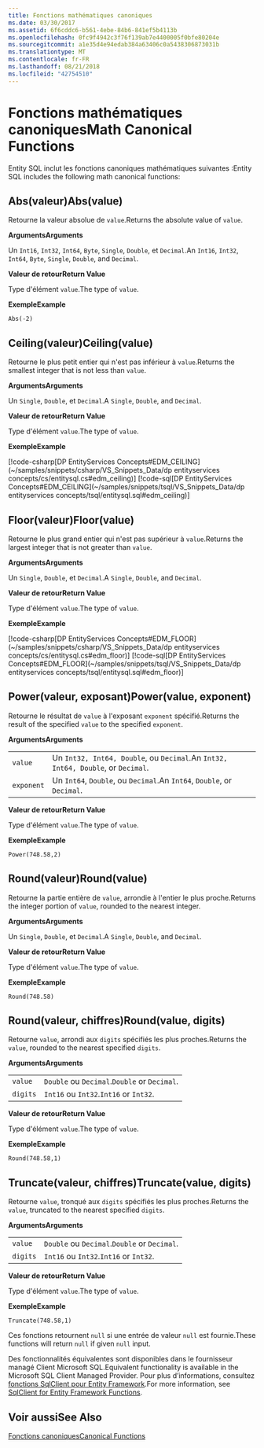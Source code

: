 ```yaml
---
title: Fonctions mathématiques canoniques
ms.date: 03/30/2017
ms.assetid: 6f6cddc6-b561-4ebe-84b6-841ef5b4113b
ms.openlocfilehash: 0fc9f4942c3f76f139ab7e4400005f0bfe80204e
ms.sourcegitcommit: a1e35d4e94edab384a63406c0a5438306873031b
ms.translationtype: MT
ms.contentlocale: fr-FR
ms.lasthandoff: 08/21/2018
ms.locfileid: "42754510"
---
```

# <a name="math-canonical-functions"></a><span data-ttu-id="78bd0-102">Fonctions mathématiques canoniques</span><span class="sxs-lookup"><span data-stu-id="78bd0-102">Math Canonical Functions</span></span>

<span data-ttu-id="78bd0-103">Entity SQL inclut les fonctions canoniques mathématiques suivantes :</span><span class="sxs-lookup"><span data-stu-id="78bd0-103">Entity SQL includes the following math canonical functions:</span></span>
  
## <a name="absvalue"></a><span data-ttu-id="78bd0-104">Abs(valeur)</span><span class="sxs-lookup"><span data-stu-id="78bd0-104">Abs(value)</span></span>

<span data-ttu-id="78bd0-105">Retourne la valeur absolue de `value`.</span><span class="sxs-lookup"><span data-stu-id="78bd0-105">Returns the absolute value of `value`.</span></span>

<span data-ttu-id="78bd0-106">**Arguments**</span><span class="sxs-lookup"><span data-stu-id="78bd0-106">**Arguments**</span></span>

<span data-ttu-id="78bd0-107">Un `Int16`, `Int32`, `Int64`, `Byte`, `Single`, `Double`, et `Decimal`.</span><span class="sxs-lookup"><span data-stu-id="78bd0-107">An `Int16`, `Int32`, `Int64`, `Byte`, `Single`, `Double`, and `Decimal`.</span></span>

<span data-ttu-id="78bd0-108">**Valeur de retour**</span><span class="sxs-lookup"><span data-stu-id="78bd0-108">**Return Value**</span></span>

<span data-ttu-id="78bd0-109">Type d'élément `value`.</span><span class="sxs-lookup"><span data-stu-id="78bd0-109">The type of `value`.</span></span>

<span data-ttu-id="78bd0-110">**Exemple**</span><span class="sxs-lookup"><span data-stu-id="78bd0-110">**Example**</span></span>

`Abs(-2)`

## <a name="ceilingvalue"></a><span data-ttu-id="78bd0-111">Ceiling(valeur)</span><span class="sxs-lookup"><span data-stu-id="78bd0-111">Ceiling(value)</span></span>

<span data-ttu-id="78bd0-112">Retourne le plus petit entier qui n'est pas inférieur à `value`.</span><span class="sxs-lookup"><span data-stu-id="78bd0-112">Returns the smallest integer that is not less than `value`.</span></span>

<span data-ttu-id="78bd0-113">**Arguments**</span><span class="sxs-lookup"><span data-stu-id="78bd0-113">**Arguments**</span></span>

<span data-ttu-id="78bd0-114">Un `Single`, `Double`, et `Decimal`.</span><span class="sxs-lookup"><span data-stu-id="78bd0-114">A `Single`, `Double`, and `Decimal`.</span></span>

<span data-ttu-id="78bd0-115">**Valeur de retour**</span><span class="sxs-lookup"><span data-stu-id="78bd0-115">**Return Value**</span></span>

<span data-ttu-id="78bd0-116">Type d'élément `value`.</span><span class="sxs-lookup"><span data-stu-id="78bd0-116">The type of `value`.</span></span>

<span data-ttu-id="78bd0-117">**Exemple**</span><span class="sxs-lookup"><span data-stu-id="78bd0-117">**Example**</span></span>

[!code-csharp[DP EntityServices Concepts#EDM_CEILING](~/samples/snippets/csharp/VS_Snippets_Data/dp entityservices concepts/cs/entitysql.cs#edm_ceiling)]
[!code-sql[DP EntityServices Concepts#EDM_CEILING](~/samples/snippets/tsql/VS_Snippets_Data/dp entityservices concepts/tsql/entitysql.sql#edm_ceiling)]

## <a name="floorvalue"></a><span data-ttu-id="78bd0-118">Floor(valeur)</span><span class="sxs-lookup"><span data-stu-id="78bd0-118">Floor(value)</span></span>

<span data-ttu-id="78bd0-119">Retourne le plus grand entier qui n'est pas supérieur à `value`.</span><span class="sxs-lookup"><span data-stu-id="78bd0-119">Returns the largest integer that is not greater than `value`.</span></span>

<span data-ttu-id="78bd0-120">**Arguments**</span><span class="sxs-lookup"><span data-stu-id="78bd0-120">**Arguments**</span></span>

<span data-ttu-id="78bd0-121">Un `Single`, `Double`, et `Decimal`.</span><span class="sxs-lookup"><span data-stu-id="78bd0-121">A `Single`, `Double`, and `Decimal`.</span></span>

<span data-ttu-id="78bd0-122">**Valeur de retour**</span><span class="sxs-lookup"><span data-stu-id="78bd0-122">**Return Value**</span></span>

<span data-ttu-id="78bd0-123">Type d'élément `value`.</span><span class="sxs-lookup"><span data-stu-id="78bd0-123">The type of `value`.</span></span>

<span data-ttu-id="78bd0-124">**Exemple**</span><span class="sxs-lookup"><span data-stu-id="78bd0-124">**Example**</span></span>

[!code-csharp[DP EntityServices Concepts#EDM_FLOOR](~/samples/snippets/csharp/VS_Snippets_Data/dp entityservices concepts/cs/entitysql.cs#edm_floor)]
[!code-sql[DP EntityServices Concepts#EDM_FLOOR](~/samples/snippets/tsql/VS_Snippets_Data/dp entityservices concepts/tsql/entitysql.sql#edm_floor)]

## <a name="powervalue-exponent"></a><span data-ttu-id="78bd0-125">Power(valeur, exposant)</span><span class="sxs-lookup"><span data-stu-id="78bd0-125">Power(value, exponent)</span></span>

<span data-ttu-id="78bd0-126">Retourne le résultat de `value` à l'exposant `exponent` spécifié.</span><span class="sxs-lookup"><span data-stu-id="78bd0-126">Returns the result of the specified `value` to the specified `exponent`.</span></span>

<span data-ttu-id="78bd0-127">**Arguments**</span><span class="sxs-lookup"><span data-stu-id="78bd0-127">**Arguments**</span></span>

|  |  |
|--|--|
|`value` | <span data-ttu-id="78bd0-128">Un `Int32, Int64, Double`, ou `Decimal`.</span><span class="sxs-lookup"><span data-stu-id="78bd0-128">An `Int32, Int64, Double`, or `Decimal`.</span></span> |
|`exponent` | <span data-ttu-id="78bd0-129">Un `Int64`, `Double`, ou `Decimal`.</span><span class="sxs-lookup"><span data-stu-id="78bd0-129">An `Int64`, `Double`, or `Decimal`.</span></span> |

<span data-ttu-id="78bd0-130">**Valeur de retour**</span><span class="sxs-lookup"><span data-stu-id="78bd0-130">**Return Value**</span></span>

<span data-ttu-id="78bd0-131">Type d'élément `value`.</span><span class="sxs-lookup"><span data-stu-id="78bd0-131">The type of `value`.</span></span>

<span data-ttu-id="78bd0-132">**Exemple**</span><span class="sxs-lookup"><span data-stu-id="78bd0-132">**Example**</span></span>

`Power(748.58,2)`

## <a name="roundvalue"></a><span data-ttu-id="78bd0-133">Round(valeur)</span><span class="sxs-lookup"><span data-stu-id="78bd0-133">Round(value)</span></span>

<span data-ttu-id="78bd0-134">Retourne la partie entière de `value`, arrondie à l'entier le plus proche.</span><span class="sxs-lookup"><span data-stu-id="78bd0-134">Returns the integer portion of `value`, rounded to the nearest integer.</span></span>

<span data-ttu-id="78bd0-135">**Arguments**</span><span class="sxs-lookup"><span data-stu-id="78bd0-135">**Arguments**</span></span>

<span data-ttu-id="78bd0-136">Un `Single`, `Double`, et `Decimal`.</span><span class="sxs-lookup"><span data-stu-id="78bd0-136">A `Single`, `Double`, and `Decimal`.</span></span>

<span data-ttu-id="78bd0-137">**Valeur de retour**</span><span class="sxs-lookup"><span data-stu-id="78bd0-137">**Return Value**</span></span>

<span data-ttu-id="78bd0-138">Type d'élément `value`.</span><span class="sxs-lookup"><span data-stu-id="78bd0-138">The type of `value`.</span></span>

<span data-ttu-id="78bd0-139">**Exemple**</span><span class="sxs-lookup"><span data-stu-id="78bd0-139">**Example**</span></span>

`Round(748.58)`

## <a name="roundvalue-digits"></a><span data-ttu-id="78bd0-140">Round(valeur, chiffres)</span><span class="sxs-lookup"><span data-stu-id="78bd0-140">Round(value, digits)</span></span>

<span data-ttu-id="78bd0-141">Retourne `value`, arrondi aux `digits` spécifiés les plus proches.</span><span class="sxs-lookup"><span data-stu-id="78bd0-141">Returns the `value`, rounded to the nearest specified `digits`.</span></span>

<span data-ttu-id="78bd0-142">**Arguments**</span><span class="sxs-lookup"><span data-stu-id="78bd0-142">**Arguments**</span></span>

|  |  |
|--|--|
|`value`|<span data-ttu-id="78bd0-143">`Double` ou `Decimal`.</span><span class="sxs-lookup"><span data-stu-id="78bd0-143">`Double` or `Decimal`.</span></span>|
|`digits`|<span data-ttu-id="78bd0-144">`Int16` ou `Int32`.</span><span class="sxs-lookup"><span data-stu-id="78bd0-144">`Int16` or `Int32`.</span></span>|

<span data-ttu-id="78bd0-145">**Valeur de retour**</span><span class="sxs-lookup"><span data-stu-id="78bd0-145">**Return Value**</span></span>

<span data-ttu-id="78bd0-146">Type d'élément `value`.</span><span class="sxs-lookup"><span data-stu-id="78bd0-146">The type of `value`.</span></span>

<span data-ttu-id="78bd0-147">**Exemple**</span><span class="sxs-lookup"><span data-stu-id="78bd0-147">**Example**</span></span>

`Round(748.58,1)`

## <a name="truncatevalue-digits"></a><span data-ttu-id="78bd0-148">Truncate(valeur, chiffres)</span><span class="sxs-lookup"><span data-stu-id="78bd0-148">Truncate(value, digits)</span></span>

<span data-ttu-id="78bd0-149">Retourne `value`, tronqué aux `digits` spécifiés les plus proches.</span><span class="sxs-lookup"><span data-stu-id="78bd0-149">Returns the `value`, truncated to the nearest specified `digits`.</span></span>

<span data-ttu-id="78bd0-150">**Arguments**</span><span class="sxs-lookup"><span data-stu-id="78bd0-150">**Arguments**</span></span>

|  |  |
|--|--|
|`value`|<span data-ttu-id="78bd0-151">`Double` ou `Decimal`.</span><span class="sxs-lookup"><span data-stu-id="78bd0-151">`Double` or `Decimal`.</span></span>|
|`digits`|<span data-ttu-id="78bd0-152">`Int16` ou `Int32`.</span><span class="sxs-lookup"><span data-stu-id="78bd0-152">`Int16` or `Int32`.</span></span>|

<span data-ttu-id="78bd0-153">**Valeur de retour**</span><span class="sxs-lookup"><span data-stu-id="78bd0-153">**Return Value**</span></span>

<span data-ttu-id="78bd0-154">Type d'élément `value`.</span><span class="sxs-lookup"><span data-stu-id="78bd0-154">The type of `value`.</span></span>

<span data-ttu-id="78bd0-155">**Exemple**</span><span class="sxs-lookup"><span data-stu-id="78bd0-155">**Example**</span></span>

`Truncate(748.58,1)`  
  
 <span data-ttu-id="78bd0-156">Ces fonctions retournent `null` si une entrée de valeur `null` est fournie.</span><span class="sxs-lookup"><span data-stu-id="78bd0-156">These functions will return `null` if given `null` input.</span></span>  
  
 <span data-ttu-id="78bd0-157">Des fonctionnalités équivalentes sont disponibles dans le fournisseur managé Client Microsoft SQL.</span><span class="sxs-lookup"><span data-stu-id="78bd0-157">Equivalent functionality is available in the Microsoft SQL Client Managed Provider.</span></span> <span data-ttu-id="78bd0-158">Pour plus d’informations, consultez [fonctions SqlClient pour Entity Framework](../../../../../../docs/framework/data/adonet/ef/sqlclient-for-ef-functions.md).</span><span class="sxs-lookup"><span data-stu-id="78bd0-158">For more information, see [SqlClient for Entity Framework Functions](../../../../../../docs/framework/data/adonet/ef/sqlclient-for-ef-functions.md).</span></span>  
  
## <a name="see-also"></a><span data-ttu-id="78bd0-159">Voir aussi</span><span class="sxs-lookup"><span data-stu-id="78bd0-159">See Also</span></span>  
 [<span data-ttu-id="78bd0-160">Fonctions canoniques</span><span class="sxs-lookup"><span data-stu-id="78bd0-160">Canonical Functions</span></span>](../../../../../../docs/framework/data/adonet/ef/language-reference/canonical-functions.md)
